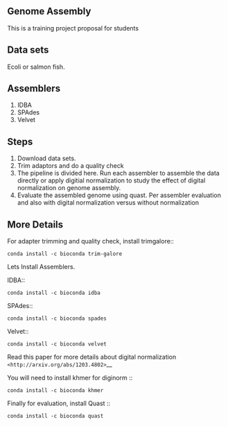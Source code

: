 **Genome Assembly** 
------------------------


This is a training project proposal for students

**Data sets** 
----------------

Ecoli or salmon fish. 


**Assemblers** 
----------------

1. IDBA 
2. SPAdes 
3. Velvet 


**Steps**
-----------

1. Download data sets. 
2. Trim adaptors and do a quality check 
3. The pipeline is divided here. Run each assembler to assemble the data directly or apply digitial normalization to study the effect of digital normalization on genome assembly. 
4. Evaluate the assembled genome using quast. Per assembler evaluation and also with digital normalization versus without normalization 


**More Details** 
------------------------



For adapter trimming and quality check, install trimgalore::

    conda install -c bioconda trim-galore 


Lets Install Assemblers. 


IDBA::

    conda install -c bioconda idba 


SPAdes::

    conda install -c bioconda spades 


Velvet::

    conda install -c bioconda velvet 



Read this paper for more details about digital normalization `<http://arxiv.org/abs/1203.4802>`__


You will need to install khmer for diginorm :: 

   
    conda install -c bioconda khmer 



Finally for evaluation, install Quast :: 


    conda install -c bioconda quast 

